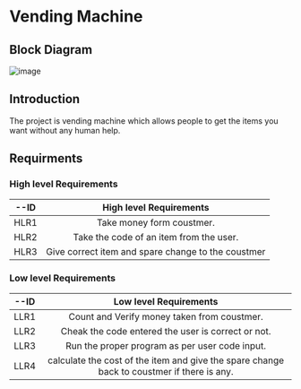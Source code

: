 # Vending Machine
## Block Diagram
![image](https://user-images.githubusercontent.com/98864424/154816160-7ace07f4-5b51-435c-b6a9-c77004530d59.png)


## Introduction
   The project is vending machine which allows people to get the items you want without any human help.

## Requirments
### High level Requirements
   | --ID | High level Requirements |
   |:----------:|:--------------------:| 
   | HLR1 | Take money form coustmer. |
   | HLR2 | Take the code of an item from the user. |
   | HLR3 | Give correct item and spare change to the coustmer |

### Low level Requirements
   | --ID | Low level Requirements |
   |:----------:|:--------------------:| 
   | LLR1 | Count and Verify money taken from coustmer. |
   | LLR2 | Cheak the code entered the user is correct or not. |
   | LLR3 | Run the proper program as per user code input. |
   | LLR4 | calculate the cost of the item and give the spare change back to coustmer if there is any. |https://github.com/SarangNasare/M2-EmbSys.git